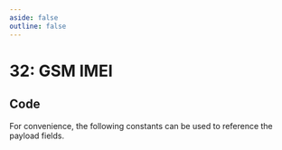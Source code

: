 ```yaml
---
aside: false
outline: false
---
```


<script setup>
import ProtocolBytes from '../../../components/ProtocolBytes.vue';
import SplitColumnView from '../../../components/SplitColumnView.vue';
import GenerateConsts from '../../../components/GenerateConsts.vue'
</script>

# 32: GSM IMEI

<SplitColumnView>
<template #left>

Used to get the IMEI of the device.

### Payload

It has a single field, the IMEI, which is a 15 byte ASCII string.

| Field | Name       | Description                      | Type   | Example | Actual |
| ----- | ---------- | -------------------------------- | ------ | ------- | - |
| 1     | IMEI | 15 bytes ASCII data | []byte  | 51 53 48 49 50 51 52 53 49 50 51 52 53 54 48 | 350123451234560 |

If the request could not be fulfilled, the response status would be 2 (NOT OK), all header fields would also be returned, but the payload should not be expected.

</template>
<template #right>

### Example
If you wanted to GET the IMEI from a device, you would send a GET message with the IMEI field requested (length 0).

<ProtocolBytes
byteString="3 19 0 32 0 2 0 1 5 1 234 1 2 1 0 1 0 21 145"
:boldPositions="[3,12,15,16]"
:allowCollapse="false"
/>

The device would then respond with a message of type 32, with the IMEI field filled in if known.

<ProtocolBytes
byteString="3 42 0 32 0 3 0 1 3 4 1 22 1 234 1 1 1 0 1 20 56 57 52 53 55 51 56 55 51 48 48 48 48 50 54 52 51 57 54 54 159 188"
:boldPositions="[20]"
:allowCollapse="false"
/>

</template>
</SplitColumnView>

## Code

For convenience, the following constants can be used to reference the payload fields.

<GenerateConsts :prefix="'MD_DEVICE_GSM_IMEI_'" :enumName="'MD_DEVICE_GSM_IMEI'" :dataPath="'messages/32/data'"/>
